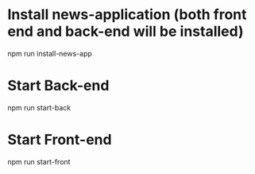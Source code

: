 # Install news-application (both front end and back-end will be installed)
npm run install-news-app

# Start Back-end
npm run start-back

# Start Front-end
npm run start-front